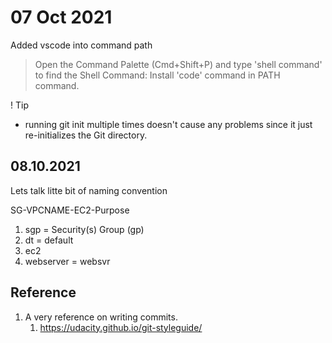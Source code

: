 # 07 Oct 2021

Added vscode into command path
> Open the Command Palette (Cmd+Shift+P) and type 'shell command' to find the Shell Command: Install 'code' command in PATH command.

! Tip

* running git init multiple times doesn't cause any problems since it just re-initializes the Git directory.

## 08.10.2021

Lets talk litte bit of naming convention

SG-VPCNAME-EC2-Purpose

1. sgp = Security(s) Group (gp)
2. dt = default
3. ec2
4. webserver = websvr

## Reference

1. A very reference on writing commits.
   1. <https://udacity.github.io/git-styleguide/>

